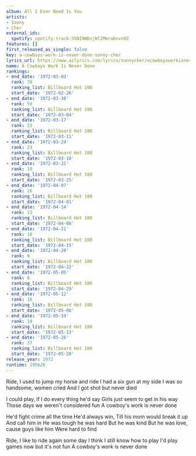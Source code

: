 ```yaml
---
album: All I Ever Need Is You
artists:
- Sonny
- Cher
external_ids:
  spotify: spotify:track:35NI9WDsjWlIMmrabnvn0Z
features: []
first_released_as_single: false
key: a-cowboys-work-is-never-done-sonny-cher
lyrics_url: https://www.azlyrics.com/lyrics/sonnycher/acowboysworkisneverdone.html
name: A Cowboys Work Is Never Done
rankings:
- end_date: '1972-03-03'
  rank: 78
  ranking_list: Billboard Hot 100
  start_date: '1972-02-26'
- end_date: '1972-03-10'
  rank: 59
  ranking_list: Billboard Hot 100
  start_date: '1972-03-04'
- end_date: '1972-03-17'
  rank: 33
  ranking_list: Billboard Hot 100
  start_date: '1972-03-11'
- end_date: '1972-03-24'
  rank: 23
  ranking_list: Billboard Hot 100
  start_date: '1972-03-18'
- end_date: '1972-03-31'
  rank: 19
  ranking_list: Billboard Hot 100
  start_date: '1972-03-25'
- end_date: '1972-04-07'
  rank: 16
  ranking_list: Billboard Hot 100
  start_date: '1972-04-01'
- end_date: '1972-04-14'
  rank: 13
  ranking_list: Billboard Hot 100
  start_date: '1972-04-08'
- end_date: '1972-04-21'
  rank: 10
  ranking_list: Billboard Hot 100
  start_date: '1972-04-15'
- end_date: '1972-04-28'
  rank: 9
  ranking_list: Billboard Hot 100
  start_date: '1972-04-22'
- end_date: '1972-05-05'
  rank: 8
  ranking_list: Billboard Hot 100
  start_date: '1972-04-29'
- end_date: '1972-05-12'
  rank: 16
  ranking_list: Billboard Hot 100
  start_date: '1972-05-06'
- end_date: '1972-05-19'
  rank: 19
  ranking_list: Billboard Hot 100
  start_date: '1972-05-13'
- end_date: '1972-05-26'
  rank: 37
  ranking_list: Billboard Hot 100
  start_date: '1972-05-20'
release_year: 1972
runtime: 195626
---
```

Ride, I used to jump my horse and ride
I had a six gun at my side
I was so handsome, women cried
And I got shot but never died

I could play, if I do every thing he'd say
Girls just seem to get in his way
Those days we weren't considered fun
A cowboy's work is never done

He'd fight crime all the time
He'd always win,
Till his mom would break it up
And call him in
He was tough he was hard
But he was kind
But he was love, cause guys like him
Were hard to find

Ride, I like to ride again some day
I think I still know how to play
I'd play games now but it's not fun
A cowboy's work is never done
